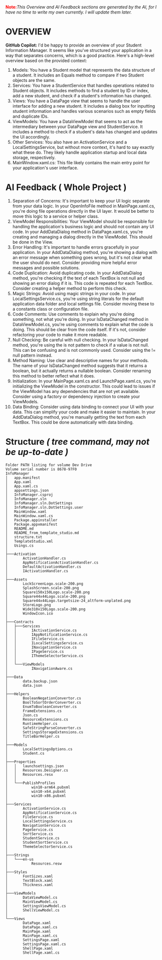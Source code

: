 ﻿<span style="color: #ff0000;">**Note:**</span>*This Overview and AI Feedback sections are generated by the AI, for I
have no time to write my own currently. I will update them later.*

# OVERVIEW

__GitHub Copilot:__ I'd be happy to provide an overview of your Student Information Manager. It seems like you've
structured your application in a way that separates concerns, which is a good practice. Here's a high-level overview
based on the provided context:

1. Models: You have a Student model that represents the data structure of a student. It includes an Equals method to
   compare if two Student objects are the same.
2. Services: You have a StudentService that handles operations related to Student objects. It includes methods to find a
   student by ID or index, add a new student, and check if a student's information has changed.
3. Views: You have a DataPage view that seems to handle the user interface for adding a new student. It includes a
   dialog box for inputting student information and handles various scenarios such as empty fields and duplicate IDs.
4. ViewModels: You have a DataViewModel that seems to act as the intermediary between your DataPage view and
   StudentService. It includes a method to check if a student's data has changed and updates the UI accordingly.
5. Other Services: You also have an ActivationService and a LocalSettingsService, but without more context, it's hard to
   say exactly what these do. They likely handle application startup and local data storage, respectively.
6. MainWindow.xaml.cs: This file likely contains the main entry point for your application's user interface.

# AI Feedback ( Whole Project )

1. Separation of Concerns: It's important to keep your UI logic separate from your data logic. In your OpenInfoFile
   method in MainPage.xaml.cs, you're doing file operations directly in the UI layer. It would be better to move this
   logic to a service or helper class.
2. ViewModel Responsibilities: Your ViewModel should be responsible for handling the application's business logic and
   should not contain any UI code. In your AddDataDialog method in DataPage.xaml.cs, you're creating and managing a
   dialog directly in the ViewModel. This should be done in the View.
3. Error Handling: It's important to handle errors gracefully in your application. In your AddDataDialog method, you're
   showing a dialog with an error message when something goes wrong, but it's not clear what the user should do next.
   Consider providing more helpful error messages and possible solutions.
4. Code Duplication: Avoid duplicating code. In your AddDataDialog method, you're checking if the text of each TextBox
   is not null and showing an error dialog if it is. This code is repeated for each TextBox. Consider creating a helper
   method to perform this check.
5. Magic Strings: Avoid using magic strings in your code. In your LocalSettingsService.cs, you're using string literals
   for the default application data folder and local settings file. Consider moving these to a constants class or
   configuration file.
6. Code Comments: Use comments to explain why you're doing something, not what you're doing. In your IsDataChanged
   method in DataViewModel.cs, you're using comments to explain what the code is doing. This should be clear from the
   code itself. If it's not, consider refactoring your code to make it more readable.
7. Null Checking: Be careful with null checking. In your IsDataChanged method, you're using the is not pattern to check
   if a value is not null. This can be confusing and is not commonly used. Consider using the != null pattern instead.
8. Method Naming: Use clear and descriptive names for your methods. The name of your IsDataChanged method suggests that
   it returns a boolean, but it actually returns a nullable boolean. Consider renaming this method to better reflect
   what it does.
9. Initialization: In your MainPage.xaml.cs and LaunchPage.xaml.cs, you're initializing the ViewModel in the
   constructor. This could lead to issues if the ViewModel has any dependencies that are not yet available. Consider
   using a factory or dependency injection to create your ViewModels.
10. Data Binding: Consider using data binding to connect your UI with your data. This can simplify your code and make it
    easier to maintain. In your AddDataDialog method, you're manually getting the text from each TextBox. This could be
    done automatically with data binding.

# Structure *( tree command, may not be up-to-date )*

```pwsh
Folder PATH listing for volume Dev Drive
Volume serial number is 8678-97F0
InfoManager
│   app.manifest
│   App.xaml
│   App.xaml.cs
│   appsettings.json
│   InfoManager.csproj
│   InfoManager.sln
│   InfoManager.sln.DotSettings
│   InfoManager.sln.DotSettings.user
│   MainWindow.xaml
│   MainWindow.xaml.cs
│   Package.appinstaller
│   Package.appxmanifest
│   README.md
│   README_from_template_studio.md
│   structure.txt
│   TemplateStudio.xml
│   Usings.cs
│   
├───Activation
│       ActivationHandler.cs
│       AppNotificationActivationHandler.cs
│       DefaultActivationHandler.cs
│       IActivationHandler.cs
│       
├───Assets
│       LockScreenLogo.scale-200.png
│       SplashScreen.scale-200.png
│       Square150x150Logo.scale-200.png
│       Square44x44Logo.scale-200.png
│       Square44x44Logo.targetsize-24_altform-unplated.png
│       StoreLogo.png
│       Wide310x150Logo.scale-200.png
│       WindowIcon.ico
│       
├───Contracts
│   ├───Services
│   │       IActivationService.cs
│   │       IAppNotificationService.cs
│   │       IFileService.cs
│   │       ILocalSettingsService.cs
│   │       INavigationService.cs
│   │       IPageService.cs
│   │       IThemeSelectorService.cs
│   │       
│   └───ViewModels
│           INavigationAware.cs
│           
├───Data
│       data.backup.json
│       data.json
│       
├───Helpers
│       BooleanNegationConvertor.cs
│       BoolToSortOrderConverter.cs
│       EnumToBooleanConverter.cs
│       FrameExtensions.cs
│       Json.cs
│       ResourceExtensions.cs
│       RuntimeHelper.cs
│       SafeStringParseConverter.cs
│       SettingsStorageExtensions.cs
│       TitleBarHelper.cs
│       
├───Models
│       LocalSettingsOptions.cs
│       Student.cs
│       
├───Properties
│   │   launchsettings.json
│   │   Resources.Designer.cs
│   │   Resources.resx
│   │   
│   └───PublishProfiles
│           win10-arm64.pubxml
│           win10-x64.pubxml
│           win10-x86.pubxml
│           
├───Services
│       ActivationService.cs
│       AppNotificationService.cs
│       FileService.cs
│       LocalSettingsService.cs
│       NavigationService.cs
│       PageService.cs
│       SortService.cs
│       StudentService.cs
│       StudentSortService.cs
│       ThemeSelectorService.cs
│       
├───Strings
│   └───en-us
│           Resources.resw
│           
├───Styles
│       FontSizes.xaml
│       TextBlock.xaml
│       Thickness.xaml
│       
├───ViewModels
│       DataViewModel.cs
│       MainViewModel.cs
│       SettingsViewModel.cs
│       ShellViewModel.cs
│       
└───Views
        DataPage.xaml
        DataPage.xaml.cs
        MainPage.xaml
        MainPage.xaml.cs
        SettingsPage.xaml
        SettingsPage.xaml.cs
        ShellPage.xaml
        ShellPage.xaml.cs
        
```
